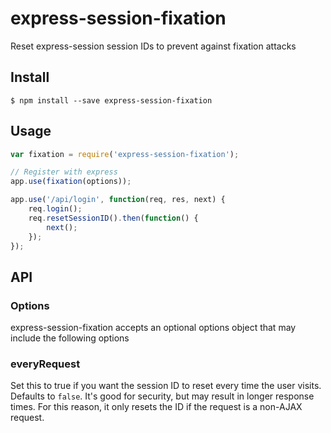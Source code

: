 # express-session-fixation
Reset express-session session IDs to prevent against fixation attacks

## Install
`$ npm install --save express-session-fixation`

## Usage
```javascript
var fixation = require('express-session-fixation');

// Register with express
app.use(fixation(options));

app.use('/api/login', function(req, res, next) {
    req.login();
    req.resetSessionID().then(function() {
        next();
    });
});

```

## API

### Options
express-session-fixation accepts an optional options object that may include the following options

### everyRequest
Set this to true if you want the session ID to reset every time the user visits. Defaults to `false`. It's good for security, but may result in longer response times. For this reason, it only resets the ID if the request is a non-AJAX request.
